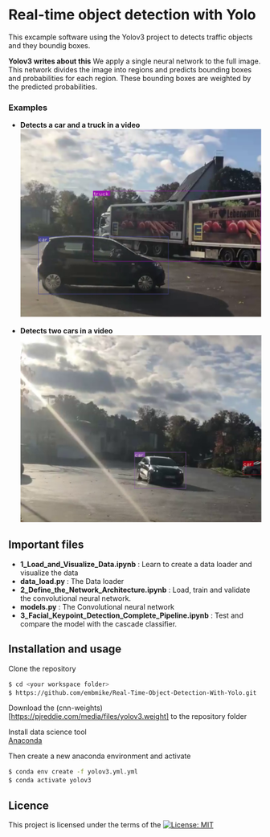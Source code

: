 # Real-time object detection with Yolo
This excample software using the Yolov3 project to detects traffic objects and they boundig boxes.

**Yolov3 writes about this**
We apply a single neural network to the full image. This network divides the image into regions and predicts bounding boxes and probabilities for each region. These bounding boxes are weighted by the predicted probabilities.
    
    
### Examples

+ **Detects a car and a truck in a video**   
![Traffic objects 1](/images/car_and_truck.PNG "Detects a car and a truck in a video")    
    
+ **Detects two cars in a video**   
![Traffic objects 2](/images/two_cars.PNG "Detects to cars in a video") 

   
   
## Important files
- **1_Load_and_Visualize_Data.ipynb** : Learn to create a data loader and visualize the data
- **data_load.py** : The Data loader
- **2_Define_the_Network_Architecture.ipynb** : Load, train and validate the convolutional neural network.
- **models.py** : The Convolutional neural network
- **3_Facial_Keypoint_Detection_Complete_Pipeline.ipynb** : Test and compare the model with the cascade classifier.
    
    
## Installation and usage
Clone the repository
```sh
$ cd <your workspace folder>
$ https://github.com/embmike/Real-Time-Object-Detection-With-Yolo.git
```    
   
Download the (cnn-weights)[https://pjreddie.com/media/files/yolov3.weight] to the repository folder

Install data science tool   
[Anaconda](https://www.anaconda.com/)

Then create a new anaconda environment and activate
```sh
$ conda env create -f yolov3.yml.yml
$ conda activate yolov3
```
    
    
## Licence
This project is licensed under the terms of the [![License: MIT](https://img.shields.io/badge/License-MIT-yellow.svg)](https://opensource.org/licenses/MIT)
